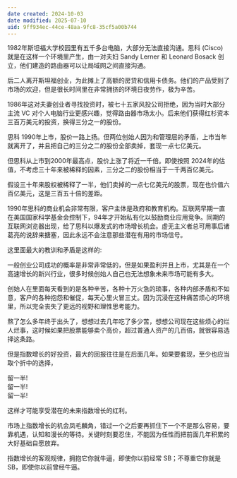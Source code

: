 ```yaml
---
date created: 2024-10-03
date modified: 2025-07-10
uid: 9ff934ec-44ce-48aa-9fc8-35cf5a00b744
---
```


1982年斯坦福大学校园里有五千多台电脑，大部分无法直接沟通。思科 (Cisco) 就是在这样一个环境里产生，由一对夫妇 Sandy Lerner 和 Leonard Bosack 创立，他们建造的路由器可以让局域网之间直接沟通。

后二人离开斯坦福创业，为此摊上了高额的房贷和信用卡债务。他们的产品受到了市场的欢迎，但是很长时间里在非常拥挤的环境日夜劳作，极为辛苦。

1986年这对夫妻创业者寻找投资时，被七十五家风投公司拒绝，因为当时大部分主流 VC 对个人电脑行业更感兴趣，觉得路由器市场太小。后来他们获得红杉资本三百万美元的投资，换得三分之一的股份。

思科 1990年上市，股价一路上扬。但两位创始人因为和管理层的矛盾，上市当年就离开了，并且把自己的三分之二的股份全部卖掉，套现一点七亿美元。

但思科从上市到2000年最高点，股价上涨了将近一千倍。即使按照 2024年的估值，不考虑三十年来被稀释的因素，三分之二的股份相当于一千两百亿美元。

假设三十年来股权被稀释了一半，他们卖掉的一点七亿美元的股票，现在也价值六百亿美元，这是三百五十倍的差距。

1990年思科的商业机会非常有限，客户主体是政府和教育机构。互联网早期一直在美国国家科学基金会控制下，94年才开始私有化以鼓励商业应用竞争。同期的互联网浏览器出现，给了思科以爆发式的市场增长机会。虚无主义者总可用事后诸葛亮的说辞来搪塞，因此永远不会注意那些潜在有用的市场信号。

这里面最大的教训和矛盾是这样的:

一般创业公司成功的概率是非常非常低的，但是如果盈利并且上市，尤其是在一个高速增长的新兴行业，很多时候创始人自己也无法想象未来市场可能有多大。

创始人在里面每天看到的是各种辛苦，各种十万火急的琐事，各种内部矛盾和不如意，客户的各种抱怨和催促，每天心里火冒三丈。因为沉浸在这种痛苦烦心的环境里，所以完全丧失了更远的视野和理性思考能力。

熬了怎么多年终于出头了，想想过去几年吃了多少苦，想想公司现在这些烦心的烂人烂事，这时候如果把股票能够卖个高价，超过普通人资产的几百倍，就很容易选择这条路。

但是指数增长的好投资，最大的回报往往是在后面几年。如果要套现，至少也应当取个折中的选择，

留一半!  
留一半!  
留一半!

这样才可能享受潜在的未来指数增长的红利。

市场上指数增长的机会凤毛麟角，错过一个之后要再抓住下一个不是那么容易，要靠机遇，认知和漫长的等待。关键时刻要忍住，不能因为任性而把前面几年积累的大好基础自愿放弃。

指数增长的客观规律，拥抱它你就牛逼，即使你以前经常 SB；不尊重它你就是 SB，即使你以前曾经牛逼。
